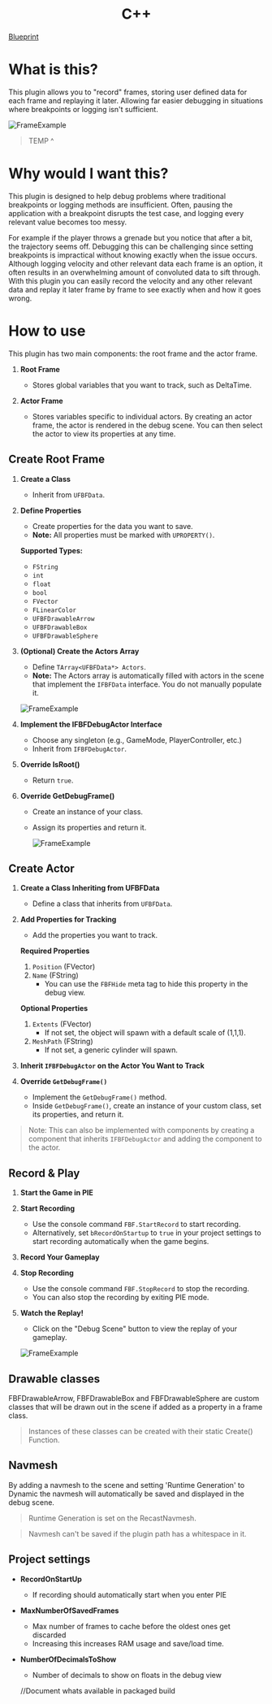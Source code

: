 <h1 style="text-align:center;">C++</h1>


[Blueprint](Blueprint.md)

# What is this?
This plugin allows you to "record" frames, storing user defined data for each frame and replaying it later. Allowing far easier debugging in situations where breakpoints or logging isn't sufficient.

![FrameExample](Assets/DebugScene.png)
> TEMP ^

# Why would I want this?
This plugin is designed to help debug problems where traditional breakpoints or logging methods are insufficient. Often, pausing the application with a breakpoint disrupts the test case, and logging every relevant value becomes too messy.

For example if the player throws a grenade but you notice that after a bit, the trajectory seems off. Debugging this can be challenging since setting breakpoints is impractical without knowing exactly when the issue occurs. Although logging velocity and other relevant data each frame is an option, it often results in an overwhelming amount of convoluted data to sift through. With this plugin you can easily record the velocity and any other relevant data and replay it later frame by frame to see exactly when and how it goes wrong.

# How to use
This plugin has two main components: the root frame and the actor frame.

1. **Root Frame**
   - Stores global variables that you want to track, such as DeltaTime.
   
2. **Actor Frame**
   - Stores variables specific to individual actors. By creating an actor frame, the actor is rendered in the debug scene. You can then select the actor to view its properties at any time.

## Create Root Frame

1. **Create a Class**
    - Inherit from `UFBFData`.

2. **Define Properties**
    - Create properties for the data you want to save.
    - **Note:** All properties must be marked with `UPROPERTY()`.

    **Supported Types:**
    - `FString`
    - `int`
    - `float`
    - `bool`
    - `FVector`
    - `FLinearColor`
    - `UFBFDrawableArrow`
    - `UFBFDrawableBox`
    - `UFBFDrawableSphere`

3. **(Optional) Create the Actors Array**
    - Define `TArray<UFBFData*> Actors`.
    - **Note:** The Actors array is automatically filled with actors in the scene that implement the `IFBFData` interface. You do not manually populate it.

    ![FrameExample](Assets/FrameExample.png)

4. **Implement the IFBFDebugActor Interface**
    - Choose any singleton (e.g., GameMode, PlayerController, etc.)
    - Inherit from `IFBFDebugActor`.

5. **Override IsRoot()**
    - Return `true`.

6. **Override GetDebugFrame()**
    - Create an instance of your class.
    - Assign its properties and return it.
    
      ![FrameExample](Assets/GetDebugFrameExample.png)
      
## Create Actor
1. **Create a Class Inheriting from UFBFData**
    - Define a class that inherits from `UFBFData`.

2. **Add Properties for Tracking**
    - Add the properties you want to track.

    **Required Properties**
    1. `Position` (FVector)
    2. `Name` (FString) 
        - You can use the `FBFHide` meta tag to hide this property in the debug view.

    **Optional Properties**
    1. `Extents` (FVector) 
        - If not set, the object will spawn with a default scale of (1,1,1).
    2. `MeshPath` (FString) 
        - If not set, a generic cylinder will spawn.

3. **Inherit `IFBFDebugActor` on the Actor You Want to Track**

4. **Override `GetDebugFrame()`**
    - Implement the `GetDebugFrame()` method.
    - Inside `GetDebugFrame()`, create an instance of your custom class, set its properties, and return it.

> Note: This can also be implemented with components by creating a component that inherits `IFBFDebugActor` and adding the component to the actor.

## Record & Play

1. **Start the Game in PIE**

2. **Start Recording**
   - Use the console command `FBF.StartRecord` to start recording.
   - Alternatively, set `bRecordOnStartup` to `true` in your project settings to start recording automatically when the game begins.

3. **Record Your Gameplay**

4. **Stop Recording**
   - Use the console command `FBF.StopRecord` to stop the recording.
   - You can also stop the recording by exiting PIE mode.

5. **Watch the Replay!**
   - Click on the "Debug Scene" button to view the replay of your gameplay.

    ![FrameExample](Assets/Replay.png)

## Drawable classes
FBFDrawableArrow, FBFDrawableBox and FBFDrawableSphere are custom classes that will be drawn out in the scene if added as a property in a frame class.
> Instances of these classes can be created with their static Create() Function.

## Navmesh
By adding a navmesh to the scene and setting 'Runtime Generation' to Dynamic the navmesh will automatically be saved and displayed in the debug scene.
> Runtime Generation is set on the RecastNavmesh.

> Navmesh can't be saved if the plugin path has a whitespace in it.

## Project settings
- **RecordOnStartUp**
    - If recording should automatically start when you enter PIE
- **MaxNumberOfSavedFrames**
    - Max number of frames to cache before the oldest ones get discarded
    - Increasing this increases RAM usage and save/load time.
- **NumberOfDecimalsToShow**
    - Number of decimals to show on floats in the debug view


    //Document whats available in packaged build